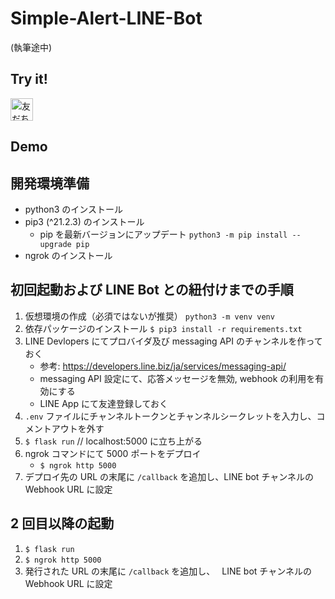 # Simple-Alert-LINE-Bot

(執筆途中)

## Try it!
<a href="https://lin.ee/Ha5GnFv"><img src="https://scdn.line-apps.com/n/line_add_friends/btn/ja.png" alt="友だち追加" height="36" border="0"></a>

## Demo


## 開発環境準備

- python3 のインストール
- pip3 (^21.2.3) のインストール
  - pip を最新バージョンにアップデート `python3 -m pip install --upgrade pip`
- ngrok のインストール

## 初回起動および LINE Bot との紐付けまでの手順

1. 仮想環境の作成（必須ではないが推奨）
   `python3 -m venv venv`
1. 依存パッケージのインストール
   `$ pip3 install -r requirements.txt`
1. LINE Devlopers にてプロバイダ及び messaging API のチャンネルを作っておく
   - 参考: https://developers.line.biz/ja/services/messaging-api/
   - messaging API 設定にて、応答メッセージを無効, webhook の利用を有効にする
   - LINE App にて友達登録しておく
1. `.env` ファイルにチャンネルトークンとチャンネルシークレットを入力し、コメントアウトを外す
1. `$ flask run` // localhost:5000 に立ち上がる
1. ngrok コマンドにて 5000 ポートをデプロイ
   - `$ ngrok http 5000`
1. デプロイ先の URL の末尾に `/callback` を追加し、LINE bot チャンネルの Webhook URL に設定

## 2 回目以降の起動

1. `$ flask run`
1. `$ ngrok http 5000`
1. 発行された URL の末尾に `/callback` を追加し、　 LINE bot チャンネルの Webhook URL に設定

